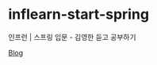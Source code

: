 # inflearn-start-spring
인프런 | 스프링 입문 - 김영한 듣고 공부하기

[Blog](https://bba-jin.tistory.com/category/Web/%EC%9D%B8%ED%94%84%EB%9F%B0%20%7C%20%EC%8A%A4%ED%94%84%EB%A7%81%20%EC%9E%85%EB%AC%B8%20-%20%EA%B9%80%EC%98%81%ED%95%9C)